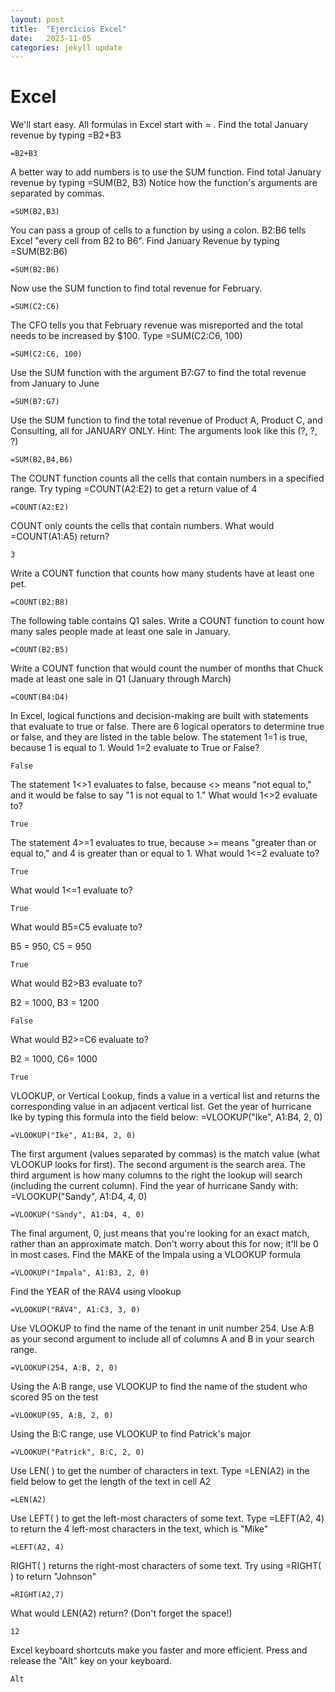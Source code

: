 ```yaml
---
layout: post
title:  "Ejercicios Excel"
date:   2023-11-05
categories: jekyll update
---
```


# Excel

We'll start easy. All formulas in Excel start with = . Find the total January revenue by typing =B2+B3 
~~~~
=B2+B3
~~~~

A better way to add numbers is to use the SUM function. Find total January revenue by typing =SUM(B2, B3)
Notice how the function's arguments are separated by commas.

~~~~
=SUM(B2,B3)
~~~~

You can pass a group of cells to a function by using a colon. B2:B6 tells Excel "every cell from B2 to B6". Find January Revenue by typing =SUM(B2:B6)

~~~~
=SUM(B2:B6)
~~~~


Now use the SUM function to find total revenue for February.

~~~~
=SUM(C2:C6)
~~~~

The CFO tells you that February revenue was misreported and the total needs to be increased by $100. Type =SUM(C2:C6, 100)

~~~
=SUM(C2:C6, 100)
~~~~

Use the SUM function with the argument B7:G7 to find the total revenue from January to June

~~~~
=SUM(B7:G7)
~~~~

Use the SUM function to find the total revenue of Product A, Product C, and Consulting, all for JANUARY ONLY. Hint: The arguments look like this (?, ?, ?)

~~~~
=SUM(B2,B4,B6)
~~~~


The COUNT function counts all the cells that contain numbers in a specified range. Try typing =COUNT(A2:E2) to get a return value of 4

~~~~
=COUNT(A2:E2)
~~~~

COUNT only counts the cells that contain numbers. What would =COUNT(A1:A5) return?

~~~~
3
~~~~

Write a COUNT function that counts how many students have at least one pet.

~~~~
=COUNT(B2:B8)
~~~~

The following table contains Q1 sales. Write a COUNT function to count how many sales people made at least one sale in January.

~~~~
=COUNT(B2:B5)
~~~~

Write a COUNT function that would count the number of months that Chuck made at least one sale in Q1 (January through March)

~~~~
=COUNT(B4:D4)
~~~~

In Excel, logical functions and decision-making are built with statements that evaluate to true or false. There are 6 logical operators to determine true or false, and they are listed in the table below.
The statement 1=1 is true, because 1 is equal to 1.
Would 1=2 evaluate to True or False?

~~~~
False
~~~~

The statement 1<>1 evaluates to false, because <> means "not equal to," and it would be false to say "1 is not equal to 1."
What would 1<>2 evaluate to?

~~~~
True
~~~~

The statement 4>=1 evaluates to true, because >= means "greater than or equal to," and 4 is greater than or equal to 1.
What would 1<=2 evaluate to?

~~~~
True
~~~~

What would 1<=1 evaluate to?

~~~~
True
~~~~


What would B5=C5 evaluate to?

B5 = 950, C5 = 950

~~~~
True
~~~~

What would B2>B3 evaluate to?

B2 = 1000, B3 = 1200

~~~~
False
~~~~

What would B2>=C6 evaluate to?

B2 = 1000, C6= 1000

~~~~
True
~~~~


VLOOKUP, or Vertical Lookup, finds a value in a vertical list and returns the corresponding value in an adjacent vertical list. Get the year of hurricane Ike by typing this formula into the field below: =VLOOKUP("Ike", A1:B4, 2, 0)

~~~~
=VLOOKUP("Ike", A1:B4, 2, 0)
~~~~

The first argument (values separated by commas) is the match value (what VLOOKUP looks for first). The second argument is the search area. The third argument is how many columns to the right the lookup will search (including the current column). Find the year of hurricane Sandy with: =VLOOKUP("Sandy", A1:D4, 4, 0)

~~~~
=VLOOKUP("Sandy", A1:D4, 4, 0)
~~~~


The final argument, 0, just means that you're looking for an exact match, rather than an approximate match. Don't worry about this for now; it'll be 0 in most cases. Find the MAKE of the Impala using a VLOOKUP formula

~~~~
=VLOOKUP("Impala", A1:B3, 2, 0)
~~~~

Find the YEAR of the RAV4 using vlookup

~~~~
=VLOOKUP("RAV4", A1:C3, 3, 0)
~~~~

Use VLOOKUP to find the name of the tenant in unit number 254. Use A:B as your second argument to include all of columns A and B in your search range.

~~~~
=VLOOKUP(254, A:B, 2, 0)
~~~~

Using the A:B range, use VLOOKUP to find the name of the student who scored 95 on the test

~~~~
=VLOOKUP(95, A:B, 2, 0)
~~~~

Using the B:C range, use VLOOKUP to find Patrick's major

~~~~
=VLOOKUP("Patrick", B:C, 2, 0)
~~~~

Use LEN( ) to get the number of characters in text. Type =LEN(A2) in the field below to get the length of the text in cell A2

~~~~
=LEN(A2)
~~~~

Use LEFT( ) to get the left-most characters of some text. Type =LEFT(A2, 4) to return the 4 left-most characters in the text, which is "Mike"

~~~~
=LEFT(A2, 4)
~~~~

RIGHT( ) returns the right-most characters of some text. Try using =RIGHT( ) to return "Johnson"

~~~~
=RIGHT(A2,7)
~~~~

What would LEN(A2) return? (Don't forget the space!)

~~~~
12
~~~~


Excel keyboard shortcuts make you faster and more efficient. Press and release the "Alt" key on your keyboard.

~~~~
Alt
~~~~





